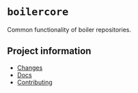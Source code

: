 # `boilercore`

Common functionality of boiler repositories.

## Project information

- [Changes](<https://blakeNaccarato.github.io/boilercore/changelog.html>)
- [Docs](<https://blakeNaccarato.github.io/boilercore>)
- [Contributing](<https://blakeNaccarato.github.io/boilercore/contributing.html>)
